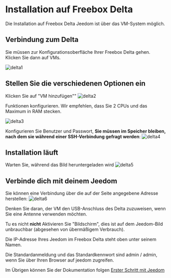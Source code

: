 # Installation auf Freebox Delta

Die Installation auf Freebox Delta Jeedom ist über das VM-System möglich.

## Verbindung zum Delta

Sie müssen zur Konfigurationsoberfläche Ihrer Freebox Delta gehen. Klicken Sie dann auf VMs.

![delta1](images/delta1.png)

## Stellen Sie die verschiedenen Optionen ein

Klicken Sie auf "VM hinzufügen""
![delta2](images/delta2.png)

Funktionen konfigurieren. Wir empfehlen, dass Sie 2 CPUs und das Maximum in RAM stecken.

![delta3](images/delta3.png)

Konfigurieren Sie Benutzer und Passwort, **Sie müssen im Speicher bleiben, nach dem sie während einer SSH-Verbindung gefragt werden**:
![delta4](images/delta4.png)

## Installation läuft

Warten Sie, während das Bild heruntergeladen wird
![delta5](images/delta5.png)

## Verbinde dich mit deinem Jeedom

Sie können eine Verbindung über die auf der Seite angegebene Adresse herstellen:
![delta6](images/delta6.png)

Denken Sie daran, der VM den USB-Anschluss des Delta zuzuweisen, wenn Sie eine Antenne verwenden möchten.

Tu es nicht **nicht** Aktivieren Sie "Bildschirm", dies ist auf dem Jeedom-Bild unbrauchbar (abgesehen von übermäßigem Verbrauch).

Die IP-Adresse Ihres Jeedom im Freebox Delta steht oben unter seinem Namen.

Die Standardanmeldung und das Standardkennwort sind admin / admin, wenn Sie über Ihren Browser auf jeedom zugreifen.

Im Übrigen können Sie der Dokumentation folgen [Erster Schritt mit Jeedom](https://doc.jeedom.com/de_DE/premiers-pas/index.html)
